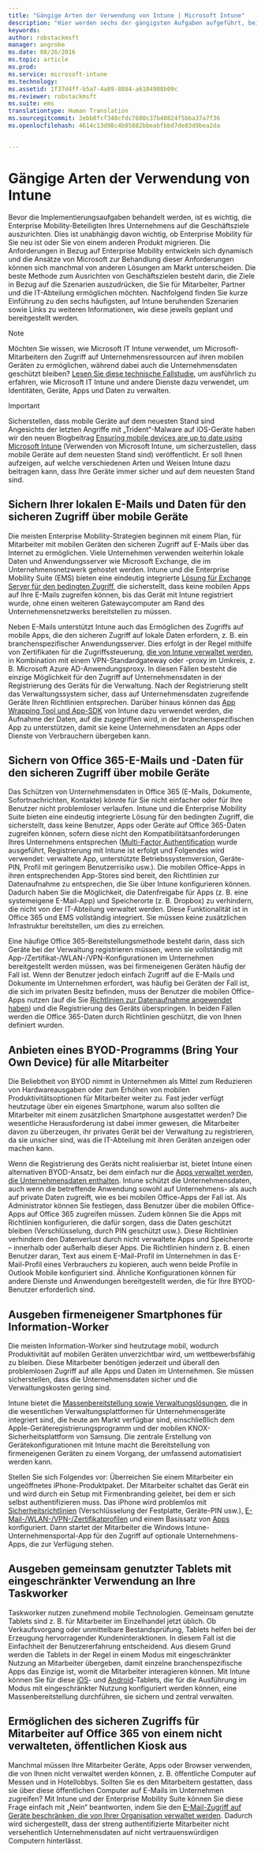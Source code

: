 ```yaml
---
title: "Gängige Arten der Verwendung von Intune | Microsoft Intune"
description: "Hier werden sechs der gängigsten Aufgaben aufgeführt, bei denen Intune behilflich ist."
keywords: 
author: robstackmsft
manager: angrobe
ms.date: 08/26/2016
ms.topic: article
ms.prod: 
ms.service: microsoft-intune
ms.technology: 
ms.assetid: 1f37d4ff-b5a7-4a89-8884-a6184908b09c
ms.reviewer: robstackmsft
ms.suite: ems
translationtype: Human Translation
ms.sourcegitcommit: 2ebb8fcf348cfdc7600c37b40824f5bba37a7f36
ms.openlocfilehash: 4614c13d98c4b05882bbeabfbbd7de83d9bea2da


---
```


# Gängige Arten der Verwendung von Intune

Bevor die Implementierungsaufgaben behandelt werden, ist es wichtig, die Enterprise Mobility-Beteiligten Ihres Unternehmens auf die Geschäftsziele auszurichten.  Dies ist unabhängig davon wichtig, ob Enterprise Mobility für Sie neu ist oder Sie von einem anderen Produkt migrieren.  Die Anforderungen in Bezug auf Enterprise Mobility entwickeln sich dynamisch und die Ansätze von Microsoft zur Behandlung dieser Anforderungen können sich manchmal von anderen Lösungen am Markt unterscheiden.  Die beste Methode zum Ausrichten von Geschäftszielen besteht darin, die Ziele in Bezug auf die Szenarien auszudrücken, die Sie für Mitarbeiter, Partner und die IT-Abteilung ermöglichen möchten.  Nachfolgend finden Sie kurze Einführung zu den sechs häufigsten, auf Intune beruhenden Szenarien sowie Links zu weiteren Informationen, wie diese jeweils geplant und bereitgestellt werden.

>[!NOTE]
>Möchten Sie wissen, wie Microsoft IT Intune verwendet, um Microsoft-Mitarbeitern den Zugriff auf Unternehmensressourcen auf ihren mobilen Geräten zu ermöglichen, während dabei auch die Unternehmensdaten geschützt bleiben? [Lesen Sie diese technische Fallstudie](https://www.microsoft.com/itshowcase/Article/Content/588), um ausführlich zu erfahren, wie Microsoft IT Intune und andere Dienste dazu verwendet, um Identitäten, Geräte, Apps und Daten zu verwalten.  

>[!IMPORTANT]
>Sicherstellen, dass mobile Geräte auf dem neuesten Stand sind<br>
>Angesichts der letzten Angriffe mit „Trident“-Malware auf iOS-Geräte haben wir den neuen Blogbeitrag [Ensuring mobile devices are up to date using Microsoft Intune](https://blogs.technet.microsoft.com/enterprisemobility/2016/08/26/ensuring-mobile-devices-are-up-to-date-using-microsoft-intune/) (Verwenden von Microsoft Intune, um sicherzustellen, dass mobile Geräte auf dem neuesten Stand sind) veröffentlicht. Er soll Ihnen aufzeigen, auf welche verschiedenen Arten und Weisen Intune dazu beitragen kann, dass Ihre Geräte immer sicher und auf dem neuesten Stand sind.

## Sichern Ihrer lokalen E-Mails und Daten für den sicheren Zugriff über mobile Geräte
Die meisten Enterprise Mobility-Strategien beginnen mit einem Plan, für Mitarbeiter mit mobilen Geräten den sicheren Zugriff auf E-Mails über das Internet zu ermöglichen. Viele Unternehmen verwenden weiterhin lokale Daten und Anwendungsserver wie Microsoft Exchange, die im Unternehmensnetzwerk gehostet werden. Intune und die Enterprise Mobility Suite (EMS) bieten eine eindeutig integrierte [Lösung für Exchange Server für den bedingten Zugriff](/intune/deploy-use/restrict-access-to-email-and-o365-services-with-microsoft-intune), die sicherstellt, dass keine mobilen Apps auf Ihre E-Mails zugreifen können, bis das Gerät mit Intune registriert wurde, ohne einen weiteren Gatewaycomputer am Rand des Unternehmensnetzwerks bereitstellen zu müssen.

Neben E-Mails unterstützt Intune auch das Ermöglichen des Zugriffs auf mobile Apps, die den sicheren Zugriff auf lokale Daten erfordern, z. B. ein branchenspezifischer Anwendungsserver.  Dies erfolgt in der Regel mithilfe von Zertifikaten für die Zugriffssteuerung, [die von Intune verwaltet werden](/intune/deploy-use/secure-resource-access-with-certificate-profiles), in Kombination mit einem VPN-Standardgateway oder -proxy im Umkreis, z. B. Microsoft Azure AD-Anwendungsproxy.  In diesen Fällen besteht die einzige Möglichkeit für den Zugriff auf Unternehmensdaten in der Registrierung des Geräts für die Verwaltung.  Nach der Registrierung stellt das Verwaltungssystem sicher, dass auf Unternehmensdaten zugreifende Geräte Ihren Richtlinien entsprechen.  Darüber hinaus können das [App Wrapping Tool und App-SDK](/intune/deploy-use/decide-how-to-prepare-apps-for-mobile-application-management-with-microsoft-intune) von Intune dazu verwendet werden, die Aufnahme der Daten, auf die zugegriffen wird, in der branchenspezifischen App zu unterstützen, damit sie keine Unternehmensdaten an Apps oder Dienste von Verbrauchern übergeben kann.

<!-- Learn more about how to plan and deploy Intune to help secure on-premises email and data. -->

## Sichern von Office 365-E-Mails und -Daten für den sicheren Zugriff über mobile Geräte
Das Schützen von Unternehmensdaten in Office 365 (E-Mails, Dokumente, Sofortnachrichten, Kontakte) könnte für Sie nicht einfacher oder für Ihre Benutzer nicht problemloser verlaufen. Intune und die Enterprise Mobility Suite bieten eine eindeutig integrierte Lösung für den bedingten Zugriff, die sicherstellt, dass keine Benutzer, Apps oder Geräte auf Office 365-Daten zugreifen können, sofern diese nicht den Kompatibilitätsanforderungen Ihres Unternehmens entsprechen ([Multi-Factor Authentification](/intune/deploy-use/protect-windows-devices-with-multi-factor-authentication) wurde ausgeführt, Registrierung mit Intune ist erfolgt und Folgendes wird verwendet: verwaltete App, unterstützte Betriebssystemversion, Geräte-PIN, Profil mit geringem Benutzerrisiko usw.). Die mobilen Office-Apps in ihren entsprechenden App-Stores sind bereit, den Richtlinien zur Datenaufnahme zu entsprechen, die Sie über Intune konfigurieren können. Dadurch haben Sie die Möglichkeit, die Datenfreigabe für Apps (z. B. eine systemeigene E-Mail-App) und Speicherorte (z. B. Dropbox) zu verhindern, die nicht von der IT-Abteilung verwaltet werden.  Diese Funktionalität ist in Office 365 und EMS vollständig integriert.  Sie müssen keine zusätzlichen Infrastruktur bereitstellen, um dies zu erreichen.

Eine häufige Office 365-Bereitstellungsmethode besteht darin, dass sich Geräte bei der Verwaltung registrieren müssen, wenn sie vollständig mit App-/Zertifikat-/WLAN-/VPN-Konfigurationen im Unternehmen bereitgestellt werden müssen, was bei firmeneigenen Geräten häufig der Fall ist.  Wenn der Benutzer jedoch einfach Zugriff auf die E-Mails und Dokumente im Unternehmen erfordert, was häufig bei Geräten der Fall ist, die sich im privaten Besitz befinden, muss der Benutzer die mobilen Office-Apps nutzen (auf die Sie [Richtlinien zur Datenaufnahme angewendet haben](/intune/deploy-use/protect-apps-and-data-with-microsoft-intune)) und die Registrierung des Geräts überspringen.  In beiden Fällen werden die Office 365-Daten durch Richtlinien geschützt, die von Ihnen definiert wurden.

<!-- Learn more about how to plan and deploy Intune to help secure Office 365 email and data. -->

## Anbieten eines BYOD-Programms (Bring Your Own Device) für alle Mitarbeiter
Die Beliebtheit von BYOD nimmt in Unternehmen als Mittel zum Reduzieren von Hardwareausgaben oder zum Erhöhen von mobilen Produktivitätsoptionen für Mitarbeiter weiter zu. Fast jeder verfügt heutzutage über ein eigenes Smartphone, warum also sollten die Mitarbeiter mit einem zusätzlichen Smartphone ausgestattet werden? Die wesentliche Herausforderung ist dabei immer gewesen, die Mitarbeiter davon zu überzeugen, ihr privates Gerät bei der Verwaltung zu registrieren, da sie unsicher sind, was die IT-Abteilung mit ihren Geräten anzeigen oder machen kann.  

Wenn die Registrierung des Geräts nicht realisierbar ist, bietet Intune einen alternativen BYOD-Ansatz, bei dem einfach nur die [Apps verwaltet werden, die Unternehmensdaten enthalten](/intune/deploy-use/protect-apps-and-data-with-microsoft-intune).  Intune schützt die Unternehmensdaten, auch wenn die betreffende Anwendung sowohl auf Unternehmens- als auch auf private Daten zugreift, wie es bei mobilen Office-Apps der Fall ist.  Als Administrator können Sie festlegen, dass Benutzer über die mobilen Office-Apps auf Office 365 zugreifen müssen. Zudem können Sie die Apps mit Richtlinien konfigurieren, die dafür sorgen, dass die Daten geschützt bleiben (Verschlüsselung, durch PIN geschützt usw.).  Diese Richtlinien verhindern den Datenverlust durch nicht verwaltete Apps und Speicherorte – innerhalb oder außerhalb dieser Apps.  Die Richtlinien hindern z. B. einen Benutzer daran, Text aus einem E-Mail-Profil im Unternehmen in das E-Mail-Profil eines Verbrauchers zu kopieren, auch wenn beide Profile in Outlook Mobile konfiguriert sind.  Ähnliche Konfigurationen können für andere Dienste und Anwendungen bereitgestellt werden, die für Ihre BYOD-Benutzer erforderlich sind.

<!-- Learn more about how to plan and deploy Intune to support BYOD.-->

## Ausgeben firmeneigener Smartphones für Information-Worker
Die meisten Information-Worker sind heutzutage mobil, wodurch Produktivität auf mobilen Geräten unverzichtbar wird, um wettbewerbsfähig zu bleiben.  Diese Mitarbeiter benötigen jederzeit und überall den problemlosen Zugriff auf alle Apps und Daten im Unternehmen.  Sie müssen sicherstellen, dass die Unternehmensdaten sicher und die Verwaltungskosten gering sind.  

Intune bietet die [Massenbereitstellung sowie Verwaltungslösungen](/intune/deploy-use/manage-corporate-owned-devices), die in die wesentlichen Verwaltungsplattformen für Unternehmensgeräte integriert sind, die heute am Markt verfügbar sind, einschließlich dem Apple-Geräteregistrierungsprogramm und der mobilen KNOX-Sicherheitsplattform von Samsung.  Die zentrale Erstellung von Gerätekonfigurationen mit Intune macht die Bereitstellung von firmeneigenen Geräten zu einem Vorgang, der umfassend automatisiert werden kann.  

Stellen Sie sich Folgendes vor: Überreichen Sie einem Mitarbeiter ein ungeöffnetes iPhone-Produktpaket. Der Mitarbeiter schaltet das Gerät ein und wird durch ein Setup mit Firmenbranding geleitet, bei dem er sich selbst authentifizieren muss. Das iPhone wird problemlos mit [Sicherheitsrichtlinien](/intune/deploy-use/manage-settings-and-features-on-your-devices-with-microsoft-intune-policies) (Verschlüsselung der Festplatte, Geräte-PIN usw.), [E-Mail-/WLAN-/VPN-/Zertifikatprofilen](/intune/deploy-use/enable-access-to-company-resources-with-microsoft-intune) und einem Basissatz von [Apps](/intune/deploy-use/add-apps) konfiguriert. Dann startet der Mitarbeiter die Windows Intune-Unternehmensportal-App für den Zugriff auf optionale Unternehmens-Apps, die zur Verfügung stehen.

<!-- Learn more about how to plan and deploy Intune to support corporate owned devices. -->

## Ausgeben gemeinsam genutzter Tablets mit eingeschränkter Verwendung an Ihre Taskworker
Taskworker nutzen zunehmend mobile Technologien.  Gemeinsam genutzte Tablets sind z. B. für Mitarbeiter im Einzelhandel jetzt üblich.  Ob Verkaufsvorgang oder unmittelbare Bestandsprüfung, Tablets helfen bei der Erzeugung hervorragender Kundeninteraktionen.  In diesem Fall ist die Einfachheit der Benutzererfahrung entscheidend.  Aus diesem Grund werden die Tablets in der Regel in einem Modus mit eingeschränkter Nutzung an Mitarbeiter übergeben, damit einzelne branchenspezifische Apps das Einzige ist, womit die Mitarbeiter interagieren können.  Mit Intune können Sie für diese [iOS](/intune/deploy-use/ios-policy-settings-in-microsoft-intune#general-configuration-policy-settings)- und [Android](/intune/deploy-use/android-policy-settings-in-microsoft-intune#general-configuration-policy)-Tablets, die für die Ausführung im Modus mit eingeschränkter Nutzung konfiguriert werden können, eine Massenbereitstellung durchführen, sie sichern und zentral verwalten.

<!-- Learn more about how to plan and deploy Intune to support shared tablets. -->

## Ermöglichen des sicheren Zugriffs für Mitarbeiter auf Office 365 von einem nicht verwalteten, öffentlichen Kiosk aus
Manchmal müssen Ihre Mitarbeiter Geräte, Apps oder Browser verwenden, die von Ihnen nicht verwaltet werden können, z. B. öffentliche Computer auf Messen und in Hotellobbys. Sollten Sie es den Mitarbeitern gestatten, dass sie über diese öffentlichen Computer auf E-Mails im Unternehmen zugreifen? Mit Intune und der Enterprise Mobility Suite <!--you have choices. The--> können Sie diese Frage einfach mit „Nein“ beantworten, indem Sie den [E-Mail-Zugriff auf Geräte beschränken, die von Ihrer Organisation verwaltet werden](/intune/deploy-use/restrict-access-to-email-and-o365-services-with-microsoft-intune).  <!-- Alternatively, you can choose to allow limited access to these untrusted computers by requiring multi-factor authentication and only allowing browser access (Outlook Web Access) in a mode where files cannot be downloaded (e.g. email attachments).-->  Dadurch wird sichergestellt, dass der streng authentifizierte Mitarbeiter nicht versehentlich Unternehmensdaten auf nicht vertrauenswürdigen Computern hinterlässt.

<!-- Learn more about how to plan and deploy Intune to support kiosks. -->



<!--HONumber=Sep16_HO1-->


